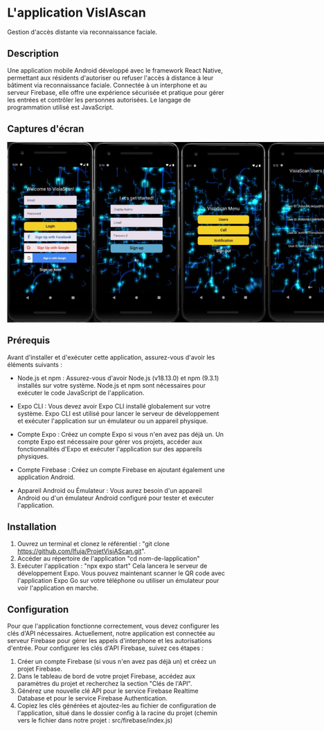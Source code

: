 # L'application VisIAscan

Gestion d'accès distante via reconnaissance faciale.

## Description

Une application mobile Android développé avec le framework React Native, permettant aux résidents d'autoriser ou refuser l'accès à distance à leur bâtiment via reconnaissance faciale. Connectée à un interphone et au serveur Firebase, elle offre une expérience sécurisée et pratique pour gérer les entrées et contrôler les personnes autorisées.
Le langage de programmation utilisé est JavaScript.

## Captures d'écran

<div style="display: flex; justify-content: space-between;">
    <img src="screenshots/ecran_accueil.JPG" alt="Page d'accueil" width="200">
    <img src="screenshots/ecran_inscription.JPG" alt="Page d'inscription" width="200">
    <img src="screenshots/ecran_menu_app.JPG" alt="Menu" width="200">
    <img src="screenshots/ecran_liste_users.JPG" alt="Menu" width="200">
</div>

## Prérequis

Avant d'installer et d'exécuter cette application, assurez-vous d'avoir les éléments suivants :
- Node.js et npm : Assurez-vous d'avoir Node.js (v18.13.0) et npm (9.3.1) installés sur votre système. Node.js et npm sont nécessaires pour exécuter le code JavaScript de l'application.

- Expo CLI : Vous devez avoir Expo CLI installé globalement sur votre système. Expo CLI est utilisé pour lancer le serveur de développement et exécuter l'application sur un émulateur ou un appareil physique.

- Compte Expo : Créez un compte Expo si vous n'en avez pas déjà un. Un compte Expo est nécessaire pour gérer vos projets, accéder aux fonctionnalités d'Expo et exécuter l'application sur des appareils physiques.

- Compte Firebase : Créez un compte Firebase en ajoutant également une application Android.

- Appareil Android ou Émulateur : Vous aurez besoin d'un appareil Android ou d'un émulateur Android configuré pour tester et exécuter l'application.

## Installation

1. Ouvrez un terminal et clonez le référentiel : "git clone https://github.com/Ifuja/ProjetVisiAScan.git".
2. Accéder au répertoire de l'application "cd nom-de-lapplication"
3. Exécuter l'application : "npx expo start"
Cela lancera le serveur de développement Expo. Vous pouvez maintenant scanner le QR code avec l'application Expo Go sur votre téléphone ou utiliser un émulateur pour voir l'application en marche.

## Configuration

Pour que l'application fonctionne correctement, vous devez configurer les clés d'API nécessaires. Actuellement, notre application est connectée au serveur Firebase pour gérer les appels d'interphone et les autorisations d'entrée. Pour configurer les clés d'API Firebase, suivez ces étapes :
1. Créer un compte Firebase (si vous n'en avez pas déjà un) et créez un projet Firebase.
2. Dans le tableau de bord de votre projet Firebase, accédez aux paramètres du projet et recherchez la section "Clés de l'API".
3. Générez une nouvelle clé API pour le service Firebase Realtime Database et pour le service Firebase Authentication.
4. Copiez les clés générées et ajoutez-les au fichier de configuration de l'application, situé dans le dossier config à la racine du projet (chemin vers le fichier dans notre projet : src/firebase/index.js)

